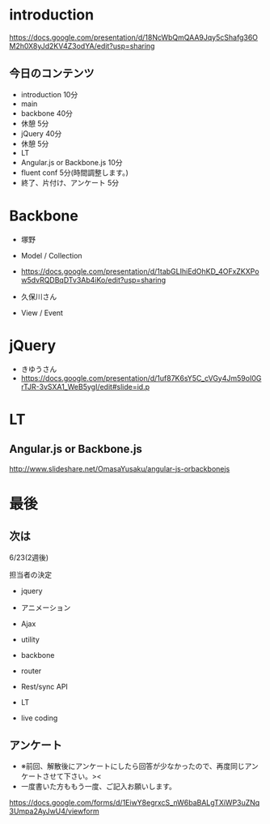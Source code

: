 # introduction

https://docs.google.com/presentation/d/18NcWbQmQAA9Jqy5cShafg36OM2h0X8yJd2KV4Z3odYA/edit?usp=sharing


## 今日のコンテンツ

- introduction 10分
- main
 - backbone 40分
 - 休憩 5分
 - jQuery 40分
 - 休憩 5分
- LT
 - Angular.js or Backbone.js 10分
 - fluent conf 5分(時間調整します。)
- 終了、片付け、アンケート 5分


# Backbone

- 塚野
 - Model / Collection
 - https://docs.google.com/presentation/d/1tabGLIhiEdOhKD_4OFxZKXPow5dvRQDBqDTv3Ab4iKo/edit?usp=sharing

- 久保川さん
 - View / Event

# jQuery

- きゆうさん
 - https://docs.google.com/presentation/d/1uf87K6sY5C_cVGy4Jm59oI0GrTJR-3vSXA1_WeB5ygI/edit#slide=id.p

# LT

## Angular.js or Backbone.js

http://www.slideshare.net/OmasaYusaku/angular-js-orbackbonejs

# 最後

## 次は

6/23(2週後)

担当者の決定

- jquery
 - アニメーション
 - Ajax
 - utility

- backbone
 - router
 - Rest/sync API

- LT
 - live coding


## アンケート

- ※前回、解散後にアンケートにしたら回答が少なかったので、再度同じアンケートさせて下さい。><
 - 一度書いた方ももう一度、ご記入お願いします。

https://docs.google.com/forms/d/1EiwY8egrxcS_nW6baBALgTXiWP3uZNq3Umpa2AyJwU4/viewform

